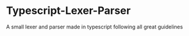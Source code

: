 # Typescript-Lexer-Parser
A small lexer and parser made in typescript following all great guidelines
